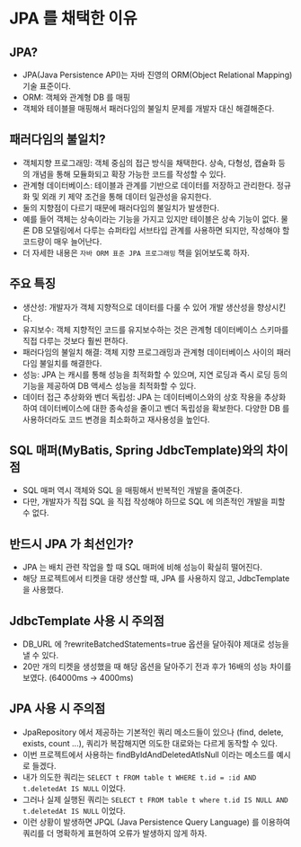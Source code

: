 # JPA 를 채택한 이유

## JPA?
- JPA(Java Persistence API)는 자바 진영의 ORM(Object Relational Mapping) 기술 표준이다.
- ORM: 객체와 관계형 DB 를 매핑
- 객체와 테이블믈 매핑해서 패러다임의 불일치 문제를 개발자 대신 해결해준다.

## 패러다임의 불일치?
- 객체지향 프로그래밍: 객체 중심의 접근 방식을 채택한다. 상속, 다형성, 캡슐화 등의 개념을 통해 모듈화되고 확장 가능한 코드를 작성할 수 있다.
- 관계형 데이터베이스: 테이블과 관계를 기반으로 데이터를 저장하고 관리한다. 정규화 및 외래 키 제약 조건을 통해 데이터 일관성을 유지한다.
- 둘의 지향점이 다르기 때문에 패러다임의 불일치가 발생한다. 
- 예를 들어 객체는 상속이라는 기능을 가지고 있지만 테이블은 상속 기능이 없다. 물론 DB 모델링에서 다루는 슈퍼타입 서브타입 관계를 사용하면 되지만, 작성해야 할 코드량이 매우 늘어난다.
- 더 자세한 내용은 `자바 ORM 표준 JPA 프로그래밍` 책을 읽어보도록 하자.

## 주요 특징
- 생산성: 개발자가 객체 지향적으로 데이터를 다룰 수 있어 개발 생산성을 향상시킨다.
- 유지보수: 객체 지향적인 코드를 유지보수하는 것은 관계형 데이터베이스 스키마를 직접 다루는 것보다 훨씬 편하다.
- 패러다임의 불일치 해결: 객체 지향 프로그래밍과 관계형 데이터베이스 사이의 패러다임 불일치를 해결한다.
- 성능: JPA 는 캐시를 통해 성능을 최적화할 수 있으며, 지연 로딩과 즉시 로딩 등의 기능을 제공하여 DB 액세스 성능을 최적화할 수 있다.
- 데이터 접근 추상화와 벤더 독립성: JPA 는 데이터베이스와의 상호 작용을 추상화하여 데이터베이스에 대한 종속성을 줄이고 벤더 독립성을 확보한다. 다양한 DB 를 사용하더라도 코드 변경을 최소화하고 재사용성을 높인다.

## SQL 매퍼(MyBatis, Spring JdbcTemplate)와의 차이점
- SQL 매퍼 역시 객체와 SQL 을 매핑해서 반복적인 개발을 줄여준다.
- 다만, 개발자가 직접 SQL 을 직접 작성해야 하므로 SQL 에 의존적인 개발을 피할 수 없다.

## 반드시 JPA 가 최선인가?
- JPA 는 배치 관련 작업을 할 때 SQL 매퍼에 비해 성능이 확실히 떨어진다.
- 해당 프로젝트에서 티켓을 대량 생산할 때, JPA 를 사용하지 않고, JdbcTemplate 을 사용했다.

## JdbcTemplate 사용 시 주의점
- DB_URL 에 ?rewriteBatchedStatements=true 옵션을 달아줘야 제대로 성능을 낼 수 있다. 
- 20만 개의 티켓을 생성했을 때 해당 옵션을 달아주기 전과 후가 16배의 성능 차이를 보였다. (64000ms -> 4000ms)

## JPA 사용 시 주의점
- JpaRepository 에서 제공하는 기본적인 쿼리 메소드들이 있으나 (find, delete, exists, count ...), 쿼리가 복잡해지면 의도한 대로와는 다르게 동작할 수 있다.
- 이번 프로젝트에서 사용하는 findByIdAndDeletedAtIsNull 이라는 메소드를 예시로 들겠다.
- 내가 의도한 쿼리는 `SELECT t FROM table t WHERE t.id = :id AND t.deletedAt IS NULL` 이었다.
- 그러나 실제 실행된 쿼리는 `SELECT t FROM table t where t.id IS NULL AND t.deletedAt IS NULL` 이었다.
- 이런 상황이 발생하면 JPQL (Java Persistence Query Language) 를 이용하여 쿼리를 더 명확하게 표현하여 오류가 발생하지 않게 하자.
